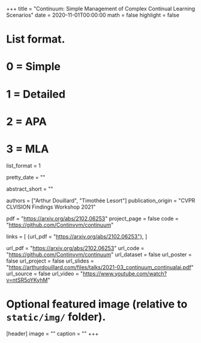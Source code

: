+++
title = "Continuum: Simple Management of Complex Continual Learning Scenarios"
date = 2020-11-01T00:00:00
math = false
highlight = false

# List format.
#   0 = Simple
#   1 = Detailed
#   2 = APA
#   3 = MLA
list_format = 1

pretty_date = ""

abstract_short = ""

authors = ["Arthur Douillard",  "Timothée Lesort"]
publication_origin = "CVPR CLVISION Findings Workshop 2021"

pdf = "https://arxiv.org/abs/2102.06253"
project_page = false
code = "https://github.com/Continvvm/continuum"

links = [
    {url_pdf = "https://arxiv.org/abs/2102.06253"},
]

url_pdf = "https://arxiv.org/abs/2102.06253"
url_code =  "https://github.com/Continvvm/continuum"
url_dataset = false
url_poster = false
url_project = false
url_slides = "https://arthurdouillard.com/files/talks/2021-03_continuum_continualai.pdf"
url_source = false
url_video = "https://www.youtube.com/watch?v=ntSR5oYKyhM"

# Optional featured image (relative to `static/img/` folder).
[header]
image = ""
caption = ""
+++

